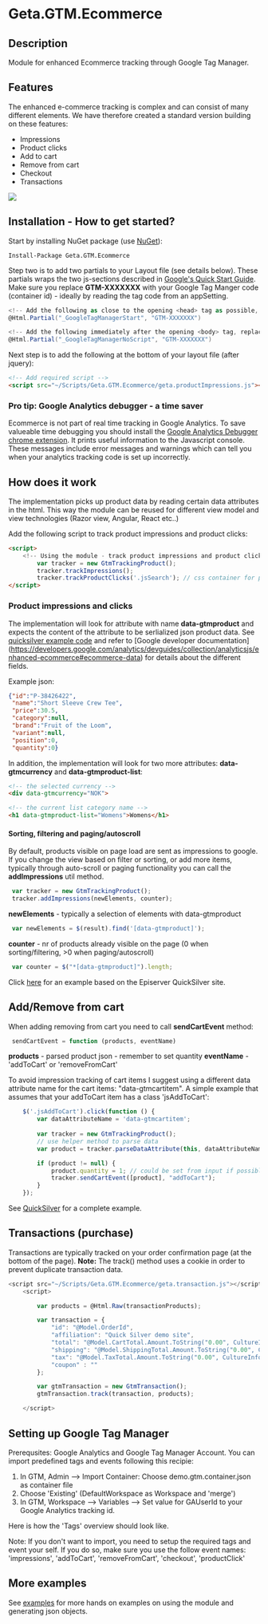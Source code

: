 # Geta.GTM.Ecommerce

## Description
Module for enhanced Ecommerce tracking through Google Tag Manager. 

## Features
The enhanced e-commerce tracking is complex and can consist of many different elements. We have therefore created a standard version building on these features: 
*	Impressions
*   Product clicks
*	Add to cart
*   Remove from cart
*	Checkout
*	Transactions

![](http://tc.geta.no/app/rest/builds/buildType:(id:TeamFrederik_EPiTracking_EPiTrackingCommerceCreateAndPublishNuGetPackage)/statusIcon)

## Installation - How to get started?
Start by installing NuGet package (use [NuGet](http://nuget.episerver.com/)):

    Install-Package Geta.GTM.Ecommerce
    
Step two is to add two partials to your Layout file (see details below). These partials wraps the two js-sections described in [Google's Quick Start Guide](https://developers.google.com/tag-manager/quickstart). Make sure you replace **GTM-XXXXXXX** with your Google Tag Manger code (container id) - ideally by reading the tag code from an appSetting.

```C#
<!-- Add the following as close to the opening <head> tag as possible, replacing GTM-XXXX with your container ID -->
@Html.Partial("_GoogleTagManagerStart", "GTM-XXXXXXX")
```

```C#
<!-- Add the following immediately after the opening <body> tag, replacing GTM-XXXX with your container ID. -->
@Html.Partial("_GoogleTagManagerNoScript", "GTM-XXXXXXX")
```
    
Next step is to add the following at the bottom of your layout file (after jquery): 
```html
<!-- Add required script --> 
<script src="~/Scripts/Geta.GTM.Ecommerce/geta.productImpressions.js"></script>
```

### Pro tip: Google Analytics debugger - a time saver
Ecommerce is not part of real time tracking in Google Analytics. To save valueable time debugging you should install the [Google Analytics Debugger chrome extension](https://chrome.google.com/webstore/detail/google-analytics-debugger/jnkmfdileelhofjcijamephohjechhna). It prints useful information to the Javascript console.  These messages include error messages and warnings which can tell you when your analytics tracking code is set up incorrectly.

## How does it work
The implementation picks up product data by reading certain data attributes in the html. This way the module can be reused for different view model and view technologies (Razor view, Angular, React etc..)

Add the following script to track product impressions and product clicks: 
```html
<script>
    <!-- Using the module - track product impressions and product clicks --> 
        var tracker = new GtmTrackingProduct();         
        tracker.trackImpressions();
        tracker.trackProductClicks('.jsSearch'); // css container for product lists
</script>
```
### Product impressions and clicks
The implementation will look for attribute with name **data-gtmproduct** and expects the content of the attribute to be serlialized json product data. See [quicksilver example code](QuickSilver%20examples/examples.md) and refer to [Google developer documentation] (https://developers.google.com/analytics/devguides/collection/analyticsjs/enhanced-ecommerce#ecommerce-data) for details about the different fields. 

Example json:
```json
{"id":"P-38426422", 
 "name":"Short Sleeve Crew Tee",
 "price":30.5,
 "category":null,
 "brand":"Fruit of the Loom",
 "variant":null,
 "position":0,
 "quantity":0}
```

In addition, the implementation will look for two more attributes: **data-gtmcurrency** and **data-gtmproduct-list**:

```html
<!-- the selected currency -->
<div data-gtmcurrency="NOK">
```
```html
<!-- the current list category name -->
<h1 data-gtmproduct-list="Womens">Womens</h1>
```
#### Sorting, filtering and paging/autoscroll
By default, products visible on page load are sent as impressions to google. If you change the view based on filter or sorting, or add more items, typically through auto-scroll or paging functionality you can call the **addImpressions** util method. 
```js
 var tracker = new GtmTrackingProduct();
 tracker.addImpressions(newElements, counter); 
```
**newElements** - typically a selection of elements with data-gtmproduct 
```js
 var newElements = $(result).find('[data-gtmproduct]');
```
 **counter** - nr of products already visible on the page (0 when sorting/filtering, >0 when paging/autoscroll)
```js
 var counter = $("*[data-gtmproduct]").length;
```
Click [here](/QuickSilver%20examples/examples.md#handling-autoscroll-sorting-and-filtering) for an example based on the Episerver QuickSilver site. 

## Add/Remove from cart
When adding removing from cart you need to call **sendCartEvent** method:
```js
 sendCartEvent = function (products, eventName)
```
**products** - parsed product json - remember to set quantity
**eventName** -  'addToCart' or 'removeFromCart'

To avoid impression tracking of cart items I suggest using a different data attribute name for the cart items: "data-gtmcartitem". 
A simple example that assumes that your addToCart item has a class 'jsAddToCart':

```js
    $('.jsAddToCart').click(function () {
        var dataAttributeName = 'data-gtmcartitem';
        
        var tracker = new GtmTrackingProduct();
        // use helper method to parse data
        var product = tracker.parseDataAttribute(this, dataAttributeName);

        if (product != null) {
            product.quantity = 1; // could be set from input if possible to add more items at once 
            tracker.sendCartEvent([product], "addToCart");
        }
    });
```

See [QuickSilver](/QuickSilver%20examples/examples.md#handling-autoscroll-and-product-impressions) for a complete example.

## Transactions (purchase)
Transactions are typically tracked on your order confirmation page (at the bottom of the page).
**Note:** The track() method uses a cookie in order to prevent duplicate transaction data.
```js
<script src="~/Scripts/Geta.GTM.Ecommerce/geta.transaction.js"></script>
    <script>

        var products = @Html.Raw(transactionProducts);

        var transaction = {
            "id": "@Model.OrderId",
            "affiliation": "Quick Silver demo site",
            "total": "@Model.CartTotal.Amount.ToString("0.00", CultureInfo.InvariantCulture)",
            "shipping": "@Model.ShippingTotal.Amount.ToString("0.00", CultureInfo.InvariantCulture)",
            "tax": "@Model.TaxTotal.Amount.ToString("0.00", CultureInfo.InvariantCulture)",
            "coupon" : ""
        };

        var gtmTransaction = new GtmTransaction();
        gtmTransaction.track(transaction, products);

    </script>
```



## Setting up Google Tag Manager
Prerequsites: Google Analytics and Google Tag Manager Account.
You can import predefined tags and events following this recipie:  
 1. In GTM, Admin --> Import Container: Choose demo.gtm.container.json as container file
 2. Choose 'Existing' (DefaultWorkspace as Workspace and 'merge')
 3. In GTM, Workspace --> Variables --> Set value for GAUserId to your Google Analytics tracking id.

Here is how the 'Tags' overview should look like.

Note: If you don't want to import, you need to setup the required tags and event your self. 
If you do so, make sure you use the follow event names: 'impressions', 'addToCart', 'removeFromCart', 'checkout', 'productClick'

## More examples
See [examples](QuickSilver%20examples/examples.md) for more hands on examples on using the module and generating json objects.
